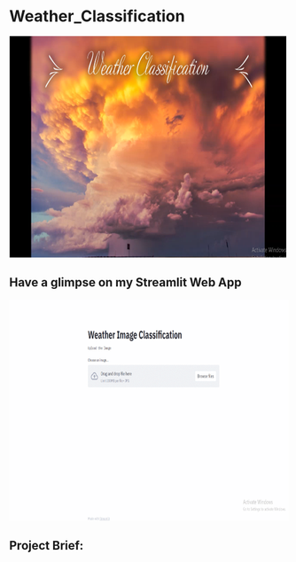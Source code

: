 # Weather_Classification

<img src="https://github.com/vishvpatel-97/Weather_Classification/blob/main/images/Weather.PNG" width=500, height=400>

## Have a glimpse on my Streamlit Web App

<img src="https://github.com/vishvpatel-97/Weather_Classification/blob/main/images/Weather_Classification.gif" width=700, height=400>

## Project Brief:

